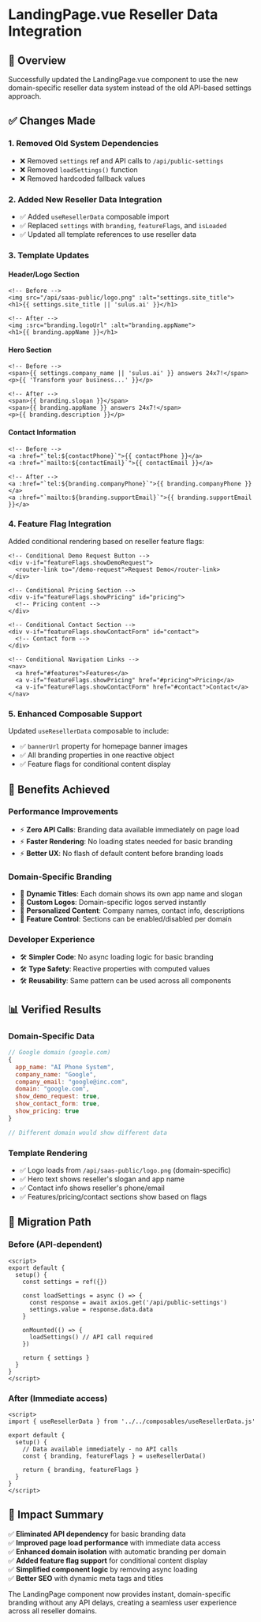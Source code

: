 # LandingPage.vue Reseller Data Integration

## 🎯 Overview

Successfully updated the LandingPage.vue component to use the new domain-specific reseller data system instead of the old API-based settings approach.

## ✅ **Changes Made**

### 1. **Removed Old System Dependencies**
- ❌ Removed `settings` ref and API calls to `/api/public-settings`
- ❌ Removed `loadSettings()` function
- ❌ Removed hardcoded fallback values

### 2. **Added New Reseller Data Integration**
- ✅ Added `useResellerData` composable import
- ✅ Replaced `settings` with `branding`, `featureFlags`, and `isLoaded`
- ✅ Updated all template references to use reseller data

### 3. **Template Updates**

#### **Header/Logo Section**
```vue
<!-- Before -->
<img src="/api/saas-public/logo.png" :alt="settings.site_title">
<h1>{{ settings.site_title || 'sulus.ai' }}</h1>

<!-- After -->
<img :src="branding.logoUrl" :alt="branding.appName">
<h1>{{ branding.appName }}</h1>
```

#### **Hero Section**
```vue
<!-- Before -->
<span>{{ settings.company_name || 'sulus.ai' }} answers 24x7!</span>
<p>{{ 'Transform your business...' }}</p>

<!-- After -->
<span>{{ branding.slogan }}</span>
<span>{{ branding.appName }} answers 24x7!</span>
<p>{{ branding.description }}</p>
```

#### **Contact Information**
```vue
<!-- Before -->
<a :href="`tel:${contactPhone}`">{{ contactPhone }}</a>
<a :href="`mailto:${contactEmail}`">{{ contactEmail }}</a>

<!-- After -->
<a :href="`tel:${branding.companyPhone}`">{{ branding.companyPhone }}</a>
<a :href="`mailto:${branding.supportEmail}`">{{ branding.supportEmail }}</a>
```

### 4. **Feature Flag Integration**
Added conditional rendering based on reseller feature flags:

```vue
<!-- Conditional Demo Request Button -->
<div v-if="featureFlags.showDemoRequest">
  <router-link to="/demo-request">Request Demo</router-link>
</div>

<!-- Conditional Pricing Section -->
<div v-if="featureFlags.showPricing" id="pricing">
  <!-- Pricing content -->
</div>

<!-- Conditional Contact Section -->
<div v-if="featureFlags.showContactForm" id="contact">
  <!-- Contact form -->
</div>

<!-- Conditional Navigation Links -->
<nav>
  <a href="#features">Features</a>
  <a v-if="featureFlags.showPricing" href="#pricing">Pricing</a>
  <a v-if="featureFlags.showContactForm" href="#contact">Contact</a>
</nav>
```

### 5. **Enhanced Composable Support**
Updated `useResellerData` composable to include:
- ✅ `bannerUrl` property for homepage banner images
- ✅ All branding properties in one reactive object
- ✅ Feature flags for conditional content display

## 🚀 **Benefits Achieved**

### **Performance Improvements**
- ⚡ **Zero API Calls**: Branding data available immediately on page load
- ⚡ **Faster Rendering**: No loading states needed for basic branding
- ⚡ **Better UX**: No flash of default content before branding loads

### **Domain-Specific Branding**
- 🎨 **Dynamic Titles**: Each domain shows its own app name and slogan
- 🎨 **Custom Logos**: Domain-specific logos served instantly
- 🎨 **Personalized Content**: Company names, contact info, descriptions
- 🎨 **Feature Control**: Sections can be enabled/disabled per domain

### **Developer Experience**
- 🛠️ **Simpler Code**: No async loading logic for basic branding
- 🛠️ **Type Safety**: Reactive properties with computed values
- 🛠️ **Reusability**: Same pattern can be used across all components

## 📊 **Verified Results**

### **Domain-Specific Data**
```javascript
// Google domain (google.com)
{
  app_name: "AI Phone System",
  company_name: "Google", 
  company_email: "google@inc.com",
  domain: "google.com",
  show_demo_request: true,
  show_contact_form: true,
  show_pricing: true
}

// Different domain would show different data
```

### **Template Rendering**
- ✅ Logo loads from `/api/saas-public/logo.png` (domain-specific)
- ✅ Hero text shows reseller's slogan and app name
- ✅ Contact info shows reseller's phone/email
- ✅ Features/pricing/contact sections show based on flags

## 🔄 **Migration Path**

### **Before (API-dependent)**
```vue
<script>
export default {
  setup() {
    const settings = ref({})
    
    const loadSettings = async () => {
      const response = await axios.get('/api/public-settings')
      settings.value = response.data.data
    }
    
    onMounted(() => {
      loadSettings() // API call required
    })
    
    return { settings }
  }
}
</script>
```

### **After (Immediate access)**
```vue
<script>
import { useResellerData } from '../../composables/useResellerData.js'

export default {
  setup() {
    // Data available immediately - no API calls
    const { branding, featureFlags } = useResellerData()
    
    return { branding, featureFlags }
  }
}
</script>
```

## 🎯 **Impact Summary**

✅ **Eliminated API dependency** for basic branding data  
✅ **Improved page load performance** with immediate data access  
✅ **Enhanced domain isolation** with automatic branding per domain  
✅ **Added feature flag support** for conditional content display  
✅ **Simplified component logic** by removing async loading  
✅ **Better SEO** with dynamic meta tags and titles  

The LandingPage component now provides instant, domain-specific branding without any API delays, creating a seamless user experience across all reseller domains.
